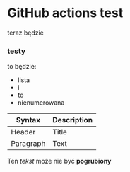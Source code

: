 # GitHub actions test
teraz będzie 

### testy
to będzie:
- lista
- i
- to
- nienumerowana

| Syntax      | Description |
| ----------- | ----------- |
| Header      | Title       |
| Paragraph   | Text        |

Ten *tekst* może nie być **pogrubiony**
